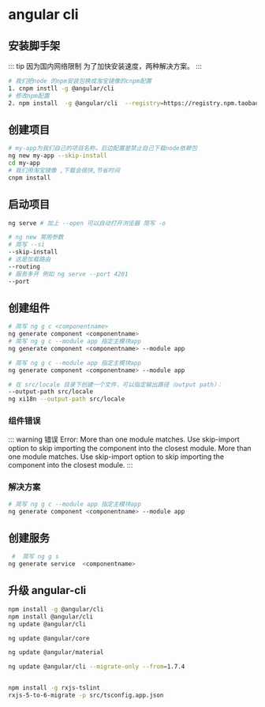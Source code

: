 # angular cli

## 安装脚手架

::: tip 因为国内网络限制
为了加快安装速度，两种解决方案。
:::

```bash
# 我们把node 的npm安装包换成淘宝镜像的cnpm配置
1. cnpm instll -g @angular/cli
# 修改npm配置
2. npm install  -g @angular/cli  --registry=https://registry.npm.taobao.org
```

## 创建项目

```bash
# my-app为我们自己的项目名称，后边配置是禁止自己下载node依赖包
ng new my-app --skip-install
cd my-app
# 我们用淘宝镜像 ,下载会很快,节省时间
cnpm install
```

## 启动项目

```bash
ng serve # 加上 --open 可以自动打开浏览器 简写 -o

# ng new 常用参数
# 简写 --si
--skip-install
# 这是加载路由
--routing
# 服务多开 例如 ng serve --port 4201
--port
```

## 创建组件

```bash
# 简写 ng g c <componentname>
ng generate component <componentname>
# 简写 ng g c --module app 指定主模块app
ng generate component <componentname> --module app

# 简写 ng g c --module app 指定主模块app
ng generate component <componentname> --module app

# 在 src/locale 目录下创建一个文件，可以指定输出路径（output path）：
--output-path src/locale
ng xi18n --output-path src/locale
```

### 组件错误

::: warning 错误
Error: More than one module matches. Use skip-import option to skip importing the component into the closest module. More than one module matches. Use skip-import option to skip importing the component into the closest module.
:::

### 解决方案

```bash
# 简写 ng g c --module app 指定主模块app
ng generate component <componentname> --module app
```

## 创建服务

```bash
 #  简写 ng g s
ng generate service  <componentname>
```

## 升级 angular-cli

```bash
npm install -g @angular/cli
npm install @angular/cli
ng update @angular/cli

ng update @angular/core

ng update @angular/material

ng update @angular/cli --migrate-only --from=1.7.4


npm install -g rxjs-tslint
rxjs-5-to-6-migrate -p src/tsconfig.app.json
```
